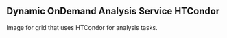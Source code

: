 ## Dynamic OnDemand Analysis Service HTCondor

Image for grid that uses HTCondor for analysis tasks.